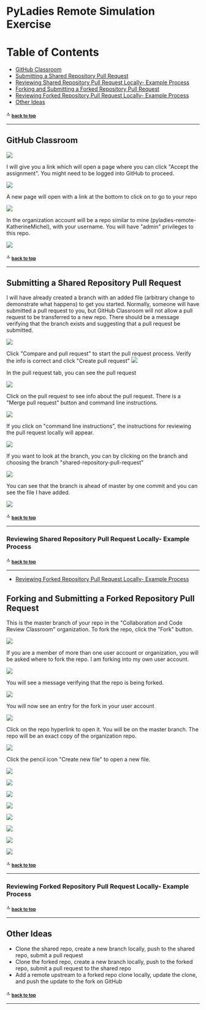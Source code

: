 # PyLadies Remote Simulation Exercise

# Table of Contents

- [GitHub Classroom](#github-classroom)
- [Submitting a Shared Repository Pull Request](#submitting-a-shared-repository-pull-request)
- [Reviewing Shared Repository Pull Request Locally- Example Process](#example-process)
- [Forking and Submitting a Forked Repository Pull Request](#forking-and-submitting-a-forked-repository-pull-request)
- [Reviewing Forked Repository Pull Request Locally- Example Process](#example-process)
- [Other Ideas](#other-ideas)
 
:top: <sub>[**back to top**](#table-of-contents)</sub>

<hr>

## GitHub Classroom

![](images/github-classroom-1-border.png)

I will give you a link which will open a page where you can click "Accept the assignment". You might need to be logged into GitHub to proceed. 

![](images/github-classroom-2.png)

A new page will open with a link at the bottom to click on to go to your repo

![](images/github-classroom-3.png)

In the organization account will be a repo similar to mine (pyladies-remote-KatherineMichel), with your username. You will have "admin" privileges to this repo. 

![](images/github-classroom-4.png)

:top: <sub>[**back to top**](#table-of-contents)</sub>

<hr>

## Submitting a Shared Repository Pull Request

I will have already created a branch with an added file (arbitrary change to demonstrate what happens) to get you started. Normally, someone will have submitted a pull request to you, but GitHub Classroom will not allow a pull request to be transferred to a new repo. There should be a message verifying that the branch exists and suggesting that a pull request be submitted.

![](images/github-shared-repo-branch-message.png)

Click "Compare and pull request" to start the pull request process. Verify the info is correct and click "Create pull request"
![](images/github-shared-repo-open-pull-request.png)

In the pull request tab, you can see the pull request

![](images/github-pull-request-tab-1.png)

Click on the pull request to see info about the pull request. There is a "Merge pull request" button and command line instructions.

![](images/github-shared-repo-pull-request-instructions.png)

If you click on "command line instructions", the instructions for reviewing the pull request locally will appear.

![](images/github-shared-repo-pull-request-full-instructions.png)

If you want to look at the branch, you can by clicking on the branch and choosing the branch "shared-repository-pull-request"

![](images/github-shared-repo-branch-tab.png)

You can see that the branch is ahead of master by one commit and you can see the file I have added.

![](images/github-shared-repo-branch.png)

:top: <sub>[**back to top**](#table-of-contents)</sub>

<hr>

### Reviewing Shared Repository Pull Request Locally- Example Process

:top: <sub>[**back to top**](#table-of-contents)</sub>

<hr>

- [Reviewing Forked Repository Pull Request Locally- Example Process](#example-process)

## Forking and Submitting a Forked Repository Pull Request

<!--
images/github-forked-repo-master-branch-after-new-branch.png
 -->
 
This is the master branch of your repo in the "Collaboration and Code Review Classroom" organization. To fork the repo, click the "Fork" button.
 
![](images/github-shared-repo-master-branch.png)

If you are a member of more than one user account or organization, you will be asked where to fork the repo. I am forking into my own user account.

![](images/github-forking-1.png)

You will see a message verifying that the repo is being forked.

![](images/github-forking-2.png)

You will now see an entry for the fork in your user account

![](images/github-user-account.png)

Click on the repo hyperlink to open it. You will be on the master branch. The repo will be an exact copy of the organization repo. 

![](images/github-forked-repo-master-branch.png)

Click the pencil icon "Create new file" to open a new file. 

![](images/github-forked-repo-create-new-file.png)


![](images/github-forked-repo-branch-tab.png)

![](images/github-forked-repo-branch.png)

![](images/github-forked-repo-branch-message.png)

![](images/github-forked-repo-open-pull-request.png)

![](images/github-pull-request-tab-2.png)

![](images/github-forked-repo-pull-request-instructions.png)

![](images/github-forked-repo-pull-request-full-instructions.png)

:top: <sub>[**back to top**](#table-of-contents)</sub>

<hr>

### Reviewing Forked Repository Pull Request Locally- Example Process

:top: <sub>[**back to top**](#table-of-contents)</sub>

<hr>

## Other Ideas

* Clone the shared repo, create a new branch locally, push to the shared repo, submit a pull request
* Clone the forked repo, create a new branch locally, push to the forked repo, submit a pull request to the shared repo
* Add a remote upstream to a forked repo clone locally, update the clone, and push the update to the fork on GitHub

:top: <sub>[**back to top**](#table-of-contents)</sub>

<hr>
